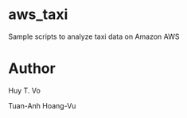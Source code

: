 aws_taxi
========

Sample scripts to analyze taxi data on Amazon AWS

Author
======

Huy T. Vo

Tuan-Anh Hoang-Vu
